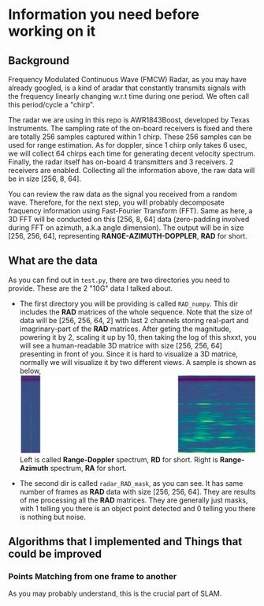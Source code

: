 # Information you need before working on it

## Background

Frequency Modulated Continuous Wave (FMCW) Radar, as you may have already googled, is a kind of aradar that constantly transmits signals with the frequency linearly changing w.r.t time during one period. We often call this period/cycle a "chirp".

The radar we are using in this repo is AWR1843Boost, developed by Texas Instruments. The sampling rate of the on-board receivers is fixed and there are totally 256 samples captured within 1 chirp. These 256 samples can be used for range estimation. As for doppler, since 1 chirp only takes 6 usec, we will collect 64 chirps each time for generating decent velocity spectrum. Finally, the radar itself has on-board 4 transmitters and 3 receivers. 2 receivers are enabled. Collecting all the information above, the raw data will be in size [256, 8, 64]. 

You can review the raw data as the signal you received from a random wave. Therefore, for the next step, you will probably decomposate fraquency information using Fast-Fourier Transform (FFT). Same as here, a 3D FFT will be conducted on this [256, 8, 64] data (zero-padding involved during FFT on azimuth, a.k.a angle dimension). The output will be in size [256, 256, 64], representing **RANGE-AZIMUTH-DOPPLER**, **RAD** for short. 

## What are the data

As you can find out in `test.py`, there are two directories you need to provide. These are the 2 "10G" data I talked about. 

- The first directory you will be providing is called `RAD_numpy`. This dir includes the **RAD** matrices of the whole sequence. Note that the size of data will be [256, 256, 64, 2] with last 2 channels storing real-part and imagrinary-part of the **RAD** matrices. After geting the magnitude, powering it by 2, scaling it up by 10, then taking the log of this shxxt, you will see a human-readable 3D matrice with size [256, 256, 64] presenting in front of you. Since it is hard to visualize a 3D matrice, normally we will visualize it by two different views. A sample is shown as below,
![Image](./vis.png?raw=true)
Left is called **Range-Doppler** spectrum, **RD** for short. Right is **Range-Azimuth** spectrum, **RA** for short.

- The second dir is called `radar_RAD_mask`, as you can see. It has same number of frames as **RAD** data with size [256, 256, 64]. They are results of me processing all the **RAD** matrices. They are generally just masks, with 1 telling you there is an object point detected and 0 telling you there is nothing but noise.

## Algorithms that I implemented and Things that could be improved

### Points Matching from one frame to another

As you may probably understand, this is the crucial part of SLAM. 
